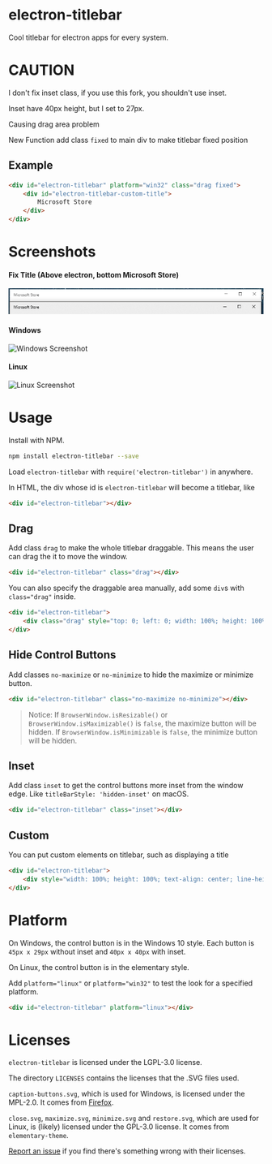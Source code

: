 # electron-titlebar
Cool titlebar for electron apps for every system.

# CAUTION
I don't fix inset class, if you use this fork, you shouldn't use inset.

Inset have 40px height, but I set to 27px.

Causing drag area problem

New Function add class `fixed` to main div to make titlebar fixed position

## Example
```html
<div id="electron-titlebar" platform="win32" class="drag fixed">
	<div id="electron-titlebar-custom-title">
		Microsoft Store
	</div>
</div>
```

# Screenshots
#### Fix Title (Above electron, bottom Microsoft Store)
![Fix Title Screenshot](fix-title-text.png)
#### Windows
![Windows Screenshot](windows-screen.png)
#### Linux
![Linux Screenshot](linux-screen.png)

# Usage
Install with NPM.

```bash
npm install electron-titlebar --save
```

Load `electron-titlebar` with `require('electron-titlebar')` in anywhere.

In HTML, the div whose id is `electron-titlebar` will become a titlebar, like

```html
<div id="electron-titlebar"></div>
```

## Drag
Add class `drag` to make the whole titlebar draggable. This means the user can drag the it to move the window.

```html
<div id="electron-titlebar" class="drag"></div>
```

You can also specify the draggable area manually, add some `div`s with `class="drag"` inside.

```html
<div id="electron-titlebar">
    <div class="drag" style="top: 0; left: 0; width: 100%; height: 100%; position: absolute; "></div>
</div>
```

## Hide Control Buttons
Add classes `no-maximize` or `no-minimize` to hide the maximize or minimize button.

```html
<div id="electron-titlebar" class="no-maximize no-minimize"></div>
```

> Notice: If `BrowserWindow.isResizable()` or `BrowserWindow.isMaximizable()` is `false`, the maximize button will be hidden. If `BrowserWindow.isMinimizable` is `false`, the minimize button will be hidden.

## Inset
Add class `inset` to get the control buttons more inset from the window edge. Like `titleBarStyle: 'hidden-inset'` on macOS.

```html
<div id="electron-titlebar" class="inset"></div>
```

## Custom
You can put custom elements on titlebar, such as displaying a title

```html
<div id="electron-titlebar">
    <div style="width: 100%; height: 100%; text-align: center; line-height: 40px; ">Title</div>
</div>
```

# Platform
On Windows, the control button is in the Windows 10 style. Each button is `45px x 29px` without inset and `40px x 40px` with inset.

On Linux, the control button is in the elementary style.

Add `platform="linux"` or `platform="win32"` to test the look for a specified platform.

```html
<div id="electron-titlebar" platform="linux"></div>
```

# Licenses
`electron-titlebar` is licensed under the LGPL-3.0 license.

The directory `LICENSES` contains the licenses that the .SVG files used.

`caption-buttons.svg`, which is used for Windows, is licensed under the MPL-2.0. It comes from [Firefox](https://www.mozilla.org/en-US/firefox/products/).

`close.svg`, `maximize.svg`, `minimize.svg` and `restore.svg`, which are used for Linux, is (likely) licensed under the GPL-3.0 license. It comes from `elementary-theme`.

[Report an issue](https://github.com/Menci/electron-titlebar/issues) if you find there's something wrong with their licenses.
